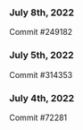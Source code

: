 ### July 8th, 2022

Commit #249182

### July 5th, 2022

Commit #314353


### July 4th, 2022

Commit #72281
